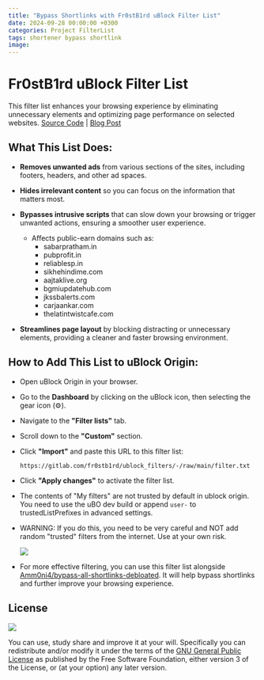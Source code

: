 ```yaml
---
title: "Bypass Shortlinks with Fr0stB1rd uBlock Filter List"
date: 2024-09-28 00:00:00 +0300
categories: Project FilterList
tags: shortener bypass shortlink
image: 
---
```


# Fr0stB1rd uBlock Filter List

This filter list enhances your browsing experience by eliminating unnecessary elements and optimizing page performance on selected websites. [Source Code](https://gitlab.com/fr0stb1rd/ublock_filters/) \| [Blog Post](https://fr0stb1rd.gitlab.io/posts/Bypass-Shortlinks/)

## What This List Does:
- **Removes unwanted ads** from various sections of the sites, including footers, headers, and other ad spaces.
- **Hides irrelevant content** so you can focus on the information that matters most.
- **Bypasses intrusive scripts** that can slow down your browsing or trigger unwanted actions, ensuring a smoother user experience.
    - Affects public-earn domains such as:
        - sabarpratham.in
        - pubprofit.in
        - reliablesp.in
        - sikhehindime.com
        - aajtaklive.org
        - bgmiupdatehub.com
        - jkssbalerts.com
        - carjaankar.com
        - thelatintwistcafe.com

- **Streamlines page layout** by blocking distracting or unnecessary elements, providing a cleaner and faster browsing environment.

## How to Add This List to uBlock Origin:
- Open uBlock Origin in your browser.
- Go to the **Dashboard** by clicking on the uBlock icon, then selecting the gear icon (⚙️).
- Navigate to the **"Filter lists"** tab.
- Scroll down to the **"Custom"** section.
- Click **"Import"** and paste this URL to this filter list:
    
    ```https://gitlab.com/fr0stb1rd/ublock_filters/-/raw/main/filter.txt```
    
- Click **"Apply changes"** to activate the filter list.
- The contents of "My filters" are not trusted by default in ublock origin. You need to use the uBO dev build or append `user-` to trustedListPrefixes in advanced settings.
- WARNING: If you do this, you need to be very careful and NOT add random "trusted" filters from the internet. Use at your own risk.

    ![](https://i.ibb.co/hYp6HtZ/resim.png)

- For more effective filtering, you can use this filter list alongside [Amm0ni4/bypass-all-shortlinks-debloated](https://codeberg.org/Amm0ni4/bypass-all-shortlinks-debloated/). It will help bypass shortlinks and further improve your browsing experience.

## License

![](https://www.gnu.org/graphics/gplv3-127x51.png)

You can use, study share and improve it at your will. Specifically you can redistribute and/or modify it under the terms of the [GNU General Public License](https://www.gnu.org/licenses/gpl-3.0.html) as published by the Free Software Foundation, either version 3 of the License, or (at your option) any later version.
